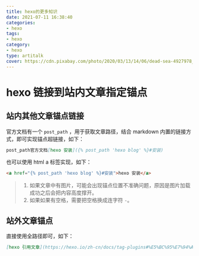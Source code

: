 ```yaml
---
title: hexo的更多知识
date: 2021-07-11 16:38:40
categories: 
- hexo
tags:
- hexo
category:
- hexo
type: artitalk
cover: https://cdn.pixabay.com/photo/2020/03/13/14/06/dead-sea-4927978_1280.jpg
---
```


# hexo 链接到站内文章指定锚点

## 站内其他文章锚点链接

官方文档有一个 `post_path` ，用于获取文章路径，结合 markdown 内置的链接方式，即可实现锚点超链接，如下：

```markdown
post_path官方文档[hexo 安装]({% post_path 'hexo blog' %}#安装)
```

也可以使用 html a 标签实现，如下：

```markdown
<a href="{% post_path 'hexo blog' %}#安装">hexo 安装</a>
```

> 1. 如果文章中有图片，可能会出现锚点位置不准确问题，原因是图片加载成功之后会把内容高度撑开。
> 2. 如果如果有空格，需要把空格换成连字符 `-`。
>

## 站外文章锚点

直接使用全路径即可，如下：

```markdown
[hexo 引用文章](https://hexo.io/zh-cn/docs/tag-plugins#%E5%BC%95%E7%94%A8%E6%96%87%E7%AB%A0)
```
